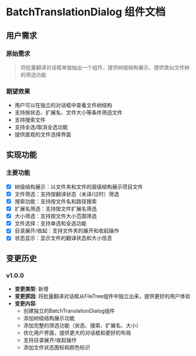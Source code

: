 # BatchTranslationDialog 组件文档

## 用户需求
### 原始需求
> 将批量翻译对话框单独抽出一个组件，提供树级结构展示，提供类似文件树的筛选功能

### 期望效果
- 用户可以在独立的对话框中查看文件树结构
- 支持按状态、扩展名、文件大小等条件筛选文件
- 支持搜索文件
- 支持全选/取消全选功能
- 提供直观的文件选择界面

## 实现功能
### 主要功能
- [x] 树级结构展示：以文件夹和文件的层级结构展示项目文件
- [x] 文件筛选：支持按翻译状态（未译/过时）筛选
- [x] 搜索功能：支持按文件名和路径搜索
- [x] 扩展名筛选：支持按文件扩展名筛选
- [x] 大小筛选：支持按文件大小范围筛选
- [x] 文件选择：支持单选和全选功能
- [x] 目录展开/收起：支持文件夹的展开和收起操作
- [x] 状态显示：显示文件的翻译状态和大小信息

## 变更历史
### v1.0.0
- **变更类型**: 新增
- **变更原因**: 将批量翻译对话框从FileTree组件中独立出来，提供更好的用户体验
- **变更内容**: 
  - 创建独立的BatchTranslationDialog组件
  - 添加树级结构展示功能
  - 添加完整的筛选功能（状态、搜索、扩展名、大小）
  - 优化用户界面，提供更大的对话框和更好的布局
  - 支持目录展开/收起操作
  - 添加文件状态图标和颜色标识 